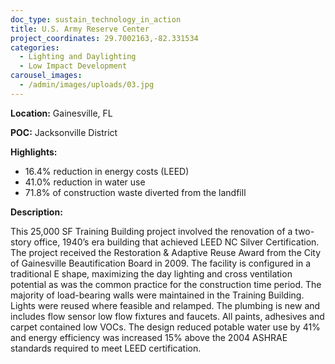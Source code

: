 ```yaml
---
doc_type: sustain_technology_in_action
title: U.S. Army Reserve Center
project_coordinates: 29.7002163,-82.331534
categories:
  - Lighting and Daylighting
  - Low Impact Development
carousel_images:
  - /admin/images/uploads/03.jpg
---
```


**Location:** Gainesville, FL

**POC:** Jacksonville District

**Highlights:**

- 16.4% reduction in energy costs (LEED)
- 41.0% reduction in water use
- 71.8% of construction waste diverted from the landfill

**Description:**

This 25,000 SF Training Building project involved the renovation of a two-story office, 1940’s era building that achieved LEED NC Silver Certification. The project received the Restoration & Adaptive Reuse Award from the City of Gainesville Beautification Board in 2009. The facility is configured in a traditional E shape, maximizing the day lighting and cross ventilation potential as was the common practice for the construction time period. The majority of load-bearing walls were maintained in the Training Building. Lights were reused where feasible and relamped. The plumbing is new and includes flow sensor low flow fixtures and faucets. All paints, adhesives and carpet contained low VOCs. The design reduced potable water use by 41% and energy efficiency was increased 15% above the 2004 ASHRAE standards required to meet LEED certification.
